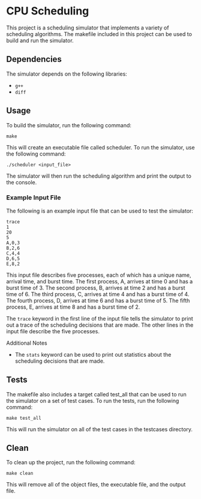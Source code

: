 # CPU Scheduling

This project is a scheduling simulator that implements a variety of scheduling algorithms. The makefile included in this project can be used to build and run the simulator.

## Dependencies

The simulator depends on the following libraries:
* `g++`
* `diff`
## Usage

To build the simulator, run the following command:
```
make
```
This will create an executable file called scheduler. To run the simulator, use the following command:
```
./scheduler <input_file>
```
The simulator will then run the scheduling algorithm and print the output to the console.

### Example Input File

The following is an example input file that can be used to test the simulator:
```
trace
1
20
5
A,0,3
B,2,6
C,4,4
D,6,5
E,8,2
```
This input file describes five processes, each of which has a unique name, arrival time, and burst time. The first process, A, arrives at time 0 and has a burst time of 3. The second process, B, arrives at time 2 and has a burst time of 6. The third process, C, arrives at time 4 and has a burst time of 4. The fourth process, D, arrives at time 6 and has a burst time of 5. The fifth process, E, arrives at time 8 and has a burst time of 2.

The ```trace``` keyword in the first line of the input file tells the simulator to print out a trace of the scheduling decisions that are made. The other lines in the input file describe the five processes.

Additional Notes

- The ```stats``` keyword can be used to print out statistics about the scheduling decisions that are made.

## Tests

The makefile also includes a target called test_all that can be used to run the simulator on a set of test cases. To run the tests, run the following command:
```
make test_all
```
This will run the simulator on all of the test cases in the testcases directory.
## Clean

To clean up the project, run the following command:
```
make clean
```
This will remove all of the object files, the executable file, and the output file.